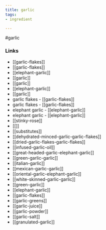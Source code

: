 ```yaml
---
title: garlic
tags:
- ingredient

---
```

#garlic

### Links

* [[garlic-flakes]]
* [[garlic-flakes]]
* [[elephant-garlic]]
* [[garlic]]
* [[garlic]]
* [[elephant-garlic]]
* [[garlic]]
* garlic flakes - [[garlic-flakes]]
* garlic flakes - [[garlic-flakes]]
* elephant garlic - [[elephant-garlic]]
* elephant garlic - [[elephant-garlic]]
* [[stinky-rose]]
* [[]]
* [[substitutes]]
* [[dehydrated-minced-garlic-garlic-flakes]]
* [[dried-garlic-flakes-garlic-flakes]]
* [[infused-garlic-oil]]
* [[great-headed-garlic-elephant-garlic]]
* [[green-garlic-garlic]]
* [[italian-garlic]]
* [[mexican-garlic-garlic]]
* [[oriental-garlic-elephant-garlic]]
* [[white-skinned-garlic-garlic]]
* [[green-garlic]]
* [[elephant-garlic]]
* [[garlic-flakes]]
* [[garlic-greens]]
* [[garlic-juice]]
* [[garlic-powder]]
* [[garlic-salt]]
* [[granulated-garlic]]
